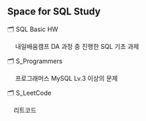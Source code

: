 ## Space for SQL Study

🗂️ SQL Basic HW

　 내일배움캠프 DA 과정 중 진행한 SQL 기초 과제

🗂️ S_Programmers

　 프로그래머스 MySQL Lv.3 이상의 문제

🗂️ S_LeetCode

　리트코드

